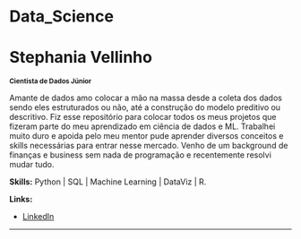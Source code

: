 # Data_Science


# Stephania Vellinho
<sub>**Cientista de Dados Júnior**</sub>

Amante de dados amo colocar a mão na massa desde a coleta dos dados sendo eles estruturados ou não, até a construção do modelo preditivo ou descritivo. Fiz esse repositório para colocar todos os meus projetos que fizeram parte do meu aprendizado em ciência de dados e ML. Trabalhei muito duro e apoida pelo meu mentor pude aprender diversos conceitos e skills necessárias para entrar nesse mercado. Venho de um background de finanças e business sem nada de programação e recentemente resolvi mudar tudo. 

**Skills:** Python | SQL | Machine Learning | DataViz | R.

**Links:**
* [LinkedIn](https://www.linkedin.com/in/stephania-vellinho/)

---

